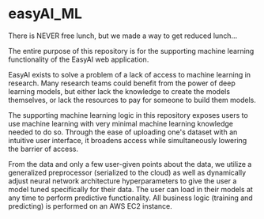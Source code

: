 # easyAI_ML

There is NEVER free lunch, but we made a way to get reduced lunch...

The entire purpose of this repository is for the supporting machine learning functionality of the EasyAI web application.

EasyAI exists to solve a problem of a lack of access to machine learning in research. Many research teams could benefit from the power of deep learning models, but either lack the knowledge to create the models themselves, or lack the resources to pay for someone to build them models.

The supporting machine learning logic in this repository exposes users to use machine learning with very minimal machine learning knowledge needed to do so. Through the ease of uploading one's dataset with an intuitive user interface, it broadens access while simultaneously lowering the barrier of access.

From the data and only a few user-given points about the data, we utilize a generalized preprocessor (serialized to the cloud) as well as dynamically adjust neural network architecture hyperparameters to give the user a model tuned specifically for their data. The user can load in their models at any time to perform predictive functionality. All business logic (training and predicting) is performed on an AWS EC2 instance.

